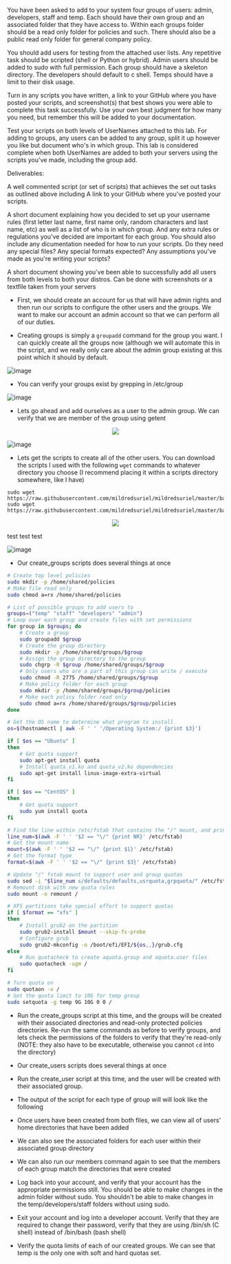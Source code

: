 You have been asked to add to your system four groups of users: admin, developers, staff and temp. Each should have their own group and an associated folder that they have access to. Within each groups folder should be a read only folder for policies and such. There should also be a public read only folder for general company policy.  

You should add users for testing from the attached user lists. Any repetitive task should be scripted (shell or Python or hybrid). Admin users should be added to sudo with full permission. Each group should have a skeleton directory. The developers should default to c shell. Temps should have a limit to their disk usage.

Turn in any scripts you have written, a link to your GitHub where you have posted your scripts, and  screenshot(s) that best shows you were able to complete this task successfully. Use your own best judgment for how many you need, but remember this will be added to your documentation.

Test your scripts on both levels of UserNames attached to this lab. For adding to groups, any users can be added to any group, split it up however you like but document who's in which group. This lab is considered complete when both UserNames are added to both your servers using the scripts you've made, including the group add.

Deliverables:

A well commented script (or set of scripts) that achieves the set out tasks as outlined above including  A link to your GitHub where you've posted your scripts.

A short document explaining how you decided to set up your username rules (first letter last name, first name only, random characters and last name, etc) as well as a list of who is in which group. And any extra rules or regulations you've decided are important for each group.  You should also include any dicumentation needed for how to run your scripts.  Do they  need any special files? Any special formats expected? Any assumptions you've made as you're writing your scripts?

A short document showing you've been able to successfully add all users from both levels to both your distros.  Can be done with screenshots or a textfile taken from your servers

- First, we should create an account for us that will have admin rights and then run our scripts to configure the other users and the groups. We want to make our account an admin account so that we can perform all of our duties.

- Creating groups is simply a `groupadd` command for the group you want. I can quickly create all the groups now (although we will automate this in the script, and we really only care about the admin group existing at this point which it should by default.

![image](https://user-images.githubusercontent.com/64757540/98878115-26b03d80-2450-11eb-9b8f-43102a870f92.png)

- You can verify your groups exist by grepping in /etc/group

![image](https://user-images.githubusercontent.com/64757540/98878137-392a7700-2450-11eb-8b6a-f1e8dc767a2c.png)

- Lets go ahead and add ourselves as a user to the admin group. We can verify that we are member of the group using getent

<p align="center">
  <img src="https://user-images.githubusercontent.com/64757540/98878198-6119da80-2450-11eb-91de-715132ce90ed.png">
</p>


![image](https://user-images.githubusercontent.com/64757540/98878198-6119da80-2450-11eb-91de-715132ce90ed.png)

- Lets get the scripts to create all of the other users. You can download the scripts I used with the following `wget` commands to whatever directory you choose (I recommend placing it within a scripts directory somewhere, like I have)

```
sudo wget https://raw.githubusercontent.com/mildredsuriel/mildredsuriel/master/bash/linuxadmin/create_users.sh
sudo wget https://raw.githubusercontent.com/mildredsuriel/mildredsuriel/master/bash/linuxadmin/create_groups.sh
```

<p align="center">
  <img src="https://user-images.githubusercontent.com/64757540/98878281-958d9680-2450-11eb-96d4-2884b5b7a30d.png">
</p>

test test test

![image](https://user-images.githubusercontent.com/64757540/98878281-958d9680-2450-11eb-96d4-2884b5b7a30d.png)

- Our create_groups scripts does several things at once

```bash
# Create top level policies
sudo mkdir -p /home/shared/policies
# Make file read only
sudo chmod a=rx /home/shared/policies

# List of possible groups to add users to
groups=("temp" "staff" "developers" "admin")
# Loop over each group and create files with set permissions
for group in $groups; do
	# Create a group
	sudo groupadd $group
	# Create the group directory
	sudo mkdir -p /home/shared/groups/$group
	# Assign the group directory to the group
	sudo chgrp -R $group /home/shared/groups/$group
	# Only users who are a part of this group can write / execute
	sudo chmod -R 2775 /home/shared/groups/$group
	# Make policy folder for each group
	sudo mkdir -p /home/shared/groups/$group/policies
	# Make each policy folder read only
	sudo chmod a=rx /home/shared/groups/$group/policies
done

# Get the OS name to determine what program to install
os=$(hostnamectl | awk -F ' ' '/Operating System:/ {print $3}')

if [ $os == "Ubuntu" ]
then
	# Get quota support
	sudo apt-get install quota
	# Install quota_v1.ko and quota_v2.ko dependencies
	sudo apt-get install linux-image-extra-virtual	
fi

if [ $os == "CentOS" ]
then
	# Get quota support
	sudo yum install quota
fi

# Find the line within /etc/fstab that contains the "/" mount, and print the line number
line_num=$(awk -F ' ' '$2 == "\/" {print NR}' /etc/fstab)
# Get the mount name 
mount=$(awk -F ' ' '$2 == "\/" {print $1}' /etc/fstab)
# Get the format type
format=$(awk -F ' ' '$2 == "\/" {print $3}' /etc/fstab)

# Update "/" fstab mount to support user and group quotas
sudo sed -i "$line_num s/defaults/defaults,usrquota,grpquota/" /etc/fstab
# Remount disk with new quota rules
sudo mount -o remount /

# XFS partitions take special effort to support quotas
if [ $format == "xfs" ]
then
	# Install grub2 on the partition
	sudo grub2-install $mount --skip-fs-probe
	# Configure grub
	sudo grub2-mkconfig -o /boot/efi/EFI/${os,,}/grub.cfg
else
	# Run quotacheck to create aquota.group and aquota.user files
	sudo quotacheck -ugm /
fi

# Turn quota on
sudo quotaon -v /
# Set the quota limit to 10G for temp group
sudo setquota -g temp 9G 10G 0 0 /

```


- Run the create_groups script at this time, and the groups will be created with their associated directories and read-only protected policies directories. Re-run the same commands as before to verify groups, and lets check the permissions of the folders to verify that they're read-only (NOTE: they also have to be executable, otherwise you cannot `cd` into the directory)

- Our create_users scripts does several things at once

- Run the create_user script at this time, and the user will be created with their associated group.

- The output of the script for each type of group will will look like the following

- Once users have been created from both files, we can view all of users' home directories that have been added



- We can also see the associated folders for each user within their associated group directory



- We can also run our members command again to see that the members of each group match the directories that were created



- Log back into your account, and verify that your account has the appropriate permissions still. You should be able to make changes in the admin folder without sudo. You shouldn't be able to make changes in the temp/developers/staff folders without using sudo.


- Exit your account and log into a developer account. Verify that they are required to change their password, verify that they are using /bin/sh (C shell) instead of /bin/bash (bash shell)



- Verify the quota limits of each of our created groups. We can see that temp is the only one with soft and hard quotas set.




